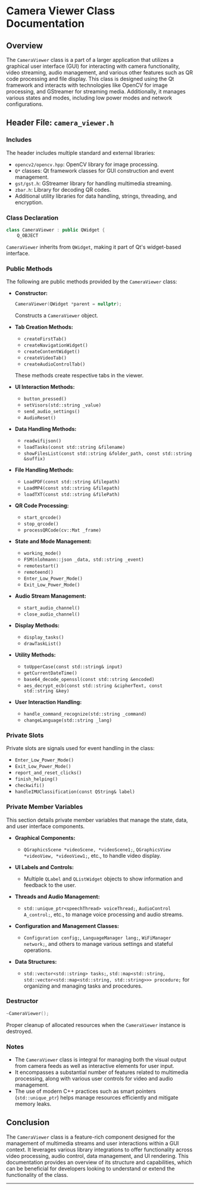 # Camera Viewer Class Documentation

## Overview

The `CameraViewer` class is a part of a larger application that utilizes a graphical user interface (GUI) for interacting with camera functionality, video streaming, audio management, and various other features such as QR code processing and file display. This class is designed using the Qt framework and interacts with technologies like OpenCV for image processing, and GStreamer for streaming media. Additionally, it manages various states and modes, including low power modes and network configurations.

## Header File: `camera_viewer.h`

### Includes

The header includes multiple standard and external libraries:

- `opencv2/opencv.hpp`: OpenCV library for image processing.
- `Q*` classes: Qt framework classes for GUI construction and event management.
- `gst/gst.h`: GStreamer library for handling multimedia streaming.
- `zbar.h`: Library for decoding QR codes.
- Additional utility libraries for data handling, strings, threading, and encryption.

### Class Declaration

```cpp
class CameraViewer : public QWidget {
    Q_OBJECT
```

`CameraViewer` inherits from `QWidget`, making it part of Qt's widget-based interface.

### Public Methods

The following are public methods provided by the `CameraViewer` class:

- **Constructor:**
    ```cpp
    CameraViewer(QWidget *parent = nullptr);
    ```
    Constructs a `CameraViewer` object.

- **Tab Creation Methods:**
    - `createFirstTab()`
    - `createNavigationWidget()`
    - `createContentWidget()`
    - `createVideoTab()`
    - `createAudioControlTab()`
    
  These methods create respective tabs in the viewer.

- **UI Interaction Methods:**
    - `button_pressed()`
    - `setVisors(std::string _value)`
    - `send_audio_settings()`
    - `AudioReset()`

- **Data Handling Methods:**
    - `readwifijson()`
    - `loadTasks(const std::string &filename)`
    - `showFilesList(const std::string &folder_path, const std::string &suffix)`
  
- **File Handling Methods:**
    - `LoadPDF(const std::string &filepath)`
    - `LoadMP4(const std::string &filepath)`
    - `loadTXT(const std::string &filePath)`

- **QR Code Processing:**
    - `start_qrcode()`
    - `stop_qrcode()`
    - `processQRCode(cv::Mat _frame)`

- **State and Mode Management:**
    - `working_mode()`
    - `FSM(nlohmann::json _data, std::string _event)`
    - `remotestart()`
    - `remoteend()`
    - `Enter_Low_Power_Mode()`
    - `Exit_Low_Power_Mode()`

- **Audio Stream Management:**
    - `start_audio_channel()`
    - `close_audio_channel()`

- **Display Methods:**
    - `display_tasks()`
    - `drawTaskList()`
  
- **Utility Methods:**
    - `toUpperCase(const std::string& input)`
    - `getCurrentDateTime()`
    - `base64_decode_openssl(const std::string &encoded)`
    - `aes_decrypt_ecb(const std::string &cipherText, const std::string &key)`
  
- **User Interaction Handling:**
    - `handle_command_recognize(std::string _command)`
    - `changeLanguage(std::string _lang)`

### Private Slots

Private slots are signals used for event handling in the class:

- `Enter_Low_Power_Mode()`
- `Exit_Low_Power_Mode()`
- `report_and_reset_clicks()`
- `finish_helping()`
- `checkwifi()`
- `handleIMUClassification(const QString& label)`

### Private Member Variables

This section details private member variables that manage the state, data, and user interface components.

- **Graphical Components:**
    - `QGraphicsScene *videoScene, *videoScene1;`, `QGraphicsView *videoView, *videoView1;`, etc., to handle video display.
  
- **UI Labels and Controls:**
    - Multiple `QLabel` and `QListWidget` objects to show information and feedback to the user.

- **Threads and Audio Management:**
    - `std::unique_ptr<speechThread> voiceThread;`, `AudioControl A_control;`, etc., to manage voice processing and audio streams.

- **Configuration and Management Classes:**
    - `Configuration config;`, `LanguageManager lang;`, `WiFiManager network;`, and others to manage various settings and stateful operations.

- **Data Structures:**
    - `std::vector<std::string> tasks;`, `std::map<std::string, std::vector<std::map<std::string, std::string>>> procedure;` for organizing and managing tasks and procedures.

### Destructor

```cpp
~CameraViewer();
```

Proper cleanup of allocated resources when the `CameraViewer` instance is destroyed.

### Notes

- The `CameraViewer` class is integral for managing both the visual output from camera feeds as well as interactive elements for user input.
- It encompasses a substantial number of features related to multimedia processing, along with various user controls for video and audio management.
- The use of modern C++ practices such as smart pointers (`std::unique_ptr`) helps manage resources efficiently and mitigate memory leaks.

## Conclusion

The `CameraViewer` class is a feature-rich component designed for the management of multimedia streams and user interactions within a GUI context. It leverages various library integrations to offer functionality across video processing, audio control, data management, and UI rendering. This documentation provides an overview of its structure and capabilities, which can be beneficial for developers looking to understand or extend the functionality of the class.

---
